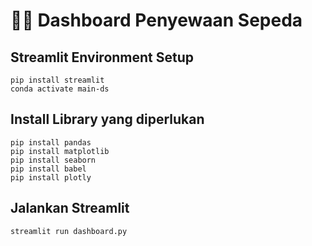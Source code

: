 # 🚴‍♂️ Dashboard Penyewaan Sepeda

## Streamlit Environment Setup
```
pip install streamlit
conda activate main-ds

```

## Install Library yang diperlukan
```
pip install pandas 
pip install matplotlib 
pip install seaborn 
pip install babel 
pip install plotly
```

## Jalankan Streamlit
```
streamlit run dashboard.py
```




